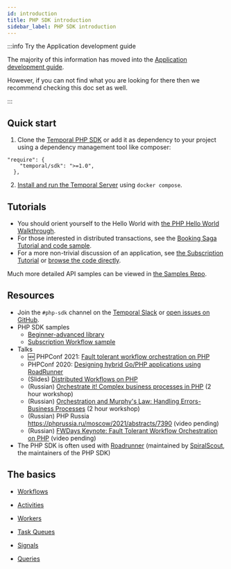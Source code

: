 ```yaml
---
id: introduction
title: PHP SDK introduction
sidebar_label: PHP SDK introduction
---
```


:::info Try the Application development guide

The majority of this information has moved into the [Application development guide](/application-development/?lang=php).

However, if you can not find what you are looking for there then we recommend checking this doc set as well.

:::

## Quick start

1. Clone the [Temporal PHP SDK](https://github.com/temporalio/sdk-php) or add it as dependency to your project using a dependency management tool like composer:

```composer
"require": {
    "temporal/sdk": ">=1.0",
  },
```

2. [Install and run the Temporal Server](/clusters/quick-install) using `docker compose`.

## Tutorials

- You should orient yourself to the Hello World with [the PHP Hello World Walkthrough](https://learn.temporal.io/getting_started/php/hello_world_in_php/).
- For those interested in distributed transactions, see the [Booking Saga Tutorial and code sample](https://learn.temporal.io/tutorials/php/booking_saga/).
- For a more non-trivial discussion of an application, see [the Subscription Tutorial](https://learn.temporal.io/tutorials/php/subscriptions/) or [browse the code directly](https://github.com/temporalio/subscription-workflow-project-template-php).

Much more detailed API samples can be viewed in [the Samples Repo](https://github.com/temporalio/samples-php).

## Resources

- Join the `#php-sdk` channel on the [Temporal Slack](https://temporal.io/slack) or [open issues on GitHub](https://github.com/temporalio/sdk-php/issues?q=is%3Aissue+is%3Aopen+sort%3Aupdated-desc).
- PHP SDK samples
  - [Beginner-advanced library](https://github.com/temporalio/samples-php#samples)
  - [Subscription Workflow sample](https://github.com/temporalio/subscription-workflow-project-template-php)
- Talks
  - 🆕 PHPConf 2021: [Fault tolerant workflow orchestration on PHP](https://www.youtube.com/watch?v=pdxHkIqX62A)
  - PHPConf 2020: [Designing hybrid Go/PHP applications using RoadRunner](https://www.youtube.com/watch?v=mj6d-IGzSYE)
  - (Slides) [Distributed Workflows on PHP](https://docs.google.com/presentation/d/1NBZlnJFCc-PgYxQk0_YYxUTmfKgzUf6Z-XHXfPETLac/edit?usp=sharing)
  - (Russian) [Orchestrate it! Complex business processes in PHP](https://www.youtube.com/watch?v=upL8o-OXYEc) (2 hour workshop)
  - (Russian) [Orchestration and Murphy's Law: Handling Errors-Business Processes](https://www.youtube.com/watch?v=0NCMEaFMj_M) (2 hour workshop)
  - (Russian) PHP Russia https://phprussia.ru/moscow/2021/abstracts/7390 (video pending)
  - (Russian) [FWDays Keynote: Fault Tolerant Workflow Orchestration on PHP](https://fwdays.com/en/event/php-fwdays-2021/review/fault-tolerant-workflow-orchestration-on-php) (video pending)
- The PHP SDK is often used with [Roadrunner](https://roadrunner.dev/) (maintained by [SpiralScout](https://github.com/spiral?type=source), the maintainers of the PHP SDK)

## The basics

- [Workflows](/php/workflows)

- [Activities](/php/activities)

- [Workers](/php/workers)

- [Task Queues](/php/task-queues)

- [Signals](/php/signals)

- [Queries](/php/queries)
